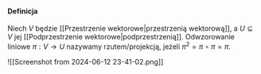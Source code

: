 #### Definicja
Niech $V$ będzie [[Przestrzenie wektorowe|przestrzenią wektorową]], a $U\subseteq V$ jej [[Podprzestrzenie wektorowe|podprzestrzenią]]. Odwzorowanie liniowe $\pi:V\to U$ nazywamy rzutem/projekcją, jeżeli $\pi^2=\pi\circ\pi=\pi$. 

![[Screenshot from 2024-06-12 23-41-02.png]]

